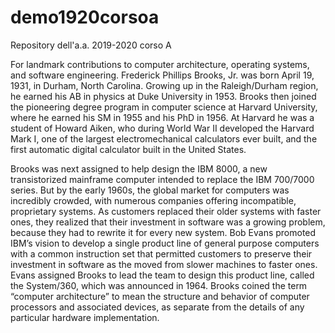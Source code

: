 # demo1920corsoa
Repository dell'a.a. 2019-2020 corso A

For landmark contributions to computer architecture, operating systems, and software engineering.
Frederick Phillips Brooks, Jr. was born April 19, 1931, in Durham, North Carolina. Growing up in the Raleigh/Durham region, he earned his AB in physics at Duke University in 1953. Brooks then joined the pioneering degree program in computer science at Harvard University, where he earned his SM in 1955 and his PhD in 1956. At Harvard he was a student of Howard Aiken, who during World War II developed the Harvard Mark I, one of the largest electromechanical calculators ever built, and the first automatic digital calculator built in the United States.

Brooks was next assigned to help design the IBM 8000, a new transistorized mainframe computer intended to replace the IBM 700/7000 series. But by the early 1960s, the global market for computers was incredibly crowded, with numerous companies offering incompatible, proprietary systems. As customers replaced their older systems with faster ones, they realized that their investment in software was a growing problem, because they had to rewrite it for every new system. Bob Evans promoted IBM’s vision to develop a single product line of general purpose computers with a common instruction set that permitted customers to preserve their investment in software as the moved from slower machines to faster ones. Evans assigned Brooks to lead the team to design this product line, called the System/360, which was announced in 1964. Brooks coined the term “computer architecture” to mean the structure and behavior of computer processors and associated devices, as separate from the details of any particular hardware implementation.